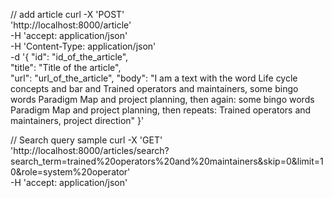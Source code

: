 // add article 
curl -X 'POST' \
  'http://localhost:8000/article' \
  -H 'accept: application/json' \
  -H 'Content-Type: application/json' \
  -d '{
  "id": "id_of_the_article",          
  "title": "Title of the article",   
  "url": "url_of_the_article",
  "body": "I am a text with the word Life cycle concepts and bar and Trained operators and maintainers, some bingo words Paradigm Map and project planning, then again: some bingo words Paradigm Map and project planning, then repeats: Trained operators and maintainers, project direction"
}'

// Search query sample
curl -X 'GET' \
  'http://localhost:8000/articles/search?search_term=trained%20operators%20and%20maintainers&skip=0&limit=10&role=system%20operator' \
  -H 'accept: application/json'

